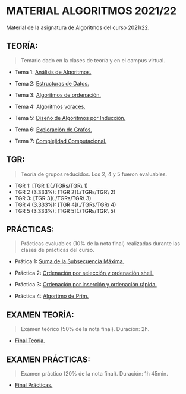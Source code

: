 # MATERIAL ALGORITMOS 2021/22

Material de la asignatura de Algoritmos del curso 2021/22.

## TEORÍA:
> Temario dado en la clases de teoría y en el campus virtual.

- Tema 1: [Análisis de Algoritmos.](./TEORIA/T1)

- Tema 2: [Estructuras de Datos.](./TEORIA/T2)

- Tema 3: [Algoritmos de ordenación.](./TEORIA/T3)

- Tema 4: [Algoritmos voraces.](./TEORIA/T4)

- Tema 5: [Diseño de Algoritmos por Inducción.](./TEORIA/T5)

- Tema 6: [Exploración de Grafos.](./TEORIA/T6)

- Tema 7: [Complejidad Computacional.](./TEORIA/T7)

## TGR:
> Teoría de grupos reducidos. Los 2, 4 y 5 fueron evaluables.

- TGR 1: [TGR 1](./TGRs/TGR\ 1)
- TGR 2 (3.333%): [TGR 2](./TGRs/TGR\ 2)
- TGR 3: [TGR 3](./TGRs/TGR\ 3)
- TGR 4 (3.333%): [TGR 4](./TGRs/TGR\ 4)
- TGR 5 (3.333%): [TGR 5](./TGRs/TGR\ 5)


## PRÁCTICAS:
> Prácticas evaluables (10% de la nota final) realizadas durante las clases de prácticas del curso.

- Prática 1: [Suma de la Subsecuencia Máxima.](./PRACTICAS/P1)

- Práctica 2: [Ordenación por selección y ordenación shell.](./PRACTICAS/P2)

- Práctica 3: [Ordenación por inserción y ordenación rápida.](./PRACTICAS/P3)

- Práctica 4: [Algoritmo de Prim.](./PRACTICAS/P4)

## EXAMEN TEORÍA:
> Examen teórico (50% de la nota final). Duración: 2h.

- [Final Teoría.](./TEORIA-FINAL)

## EXAMEN PRÁCTICAS:
> Examen práctico (20% de la nota final). Duración: 1h 45min.

- [Final Prácticas.](./PRACTICA-FINAL)
